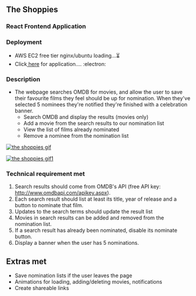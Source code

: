 ## The Shoppies

### React Frontend Application

### Deployment
- AWS EC2 free tier nginx/ubuntu loading...⏳
- Click<a href="http://ec2-3-94-145-160.compute-1.amazonaws.com/"> here</a> for application.... :electron: 

### Description
- The webpage searches OMDB for movies, and allow the user to save their favourite films they feel should be up for nomination. When they've selected 5 nominees they're notified they're finished with a celebration banner.
   -  Search OMDB and display the results (movies only)
   -  Add a movie from the search results to our nomination list
   -  View the list of films already nominated
   -  Remove a nominee from the nomination list


<a href="https://giphy.com/gif/3facxx"><img src="https://media.giphy.com/media/PdmPhMjLbyXKMDQzqG/giphy.gif" title="the shoppies gif"/></a>

<a href="https://giphy.com/gif/3facxx"><img src="https://media.giphy.com/media/8Lp2vPJAXVksqQyJ1l/giphy.gif" title="the shoppies gif1"/></a>

### Technical requirement met
1. Search results should come from OMDB's API (free API key: http://www.omdbapi.com/apikey.aspx).
2. Each search result should list at least its title, year of release and a button to nominate that film.
3. Updates to the search terms should update the result list
4. Movies in search results can be added and removed from the nomination list.
5. If a search result has already been nominated, disable its nominate button.
6. Display a banner when the user has 5 nominations.


## Extras met
- Save nomination lists if the user leaves the page
- Animations for loading, adding/deleting movies, notifications
- Create shareable links


